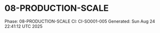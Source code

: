 # 08-PRODUCTION-SCALE
Phase: 08-PRODUCTION-SCALE
CI: CI-SO001-005
Generated: Sun Aug 24 22:41:12 UTC 2025
